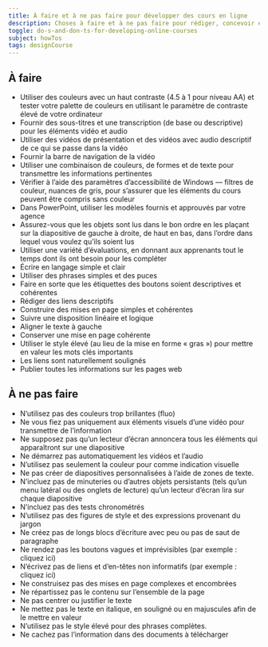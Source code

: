 ```yaml
---
title: À faire et à ne pas faire pour développer des cours en ligne
description: Choses à faire et à ne pas faire pour rédiger, concevoir et développer des cours en ligne
toggle: do-s-and-don-ts-for-developing-online-courses
subject: howTos
tags: designCourse
---
```


<div class="row">
<div class="col-md-6">

## <span class="fas fa-thumbs-up mrgn-rght-md" aria-hidden="true"></span> À faire

- Utiliser des couleurs avec un haut contraste (4.5 à 1 pour niveau AA) et tester votre palette de couleurs en utilisant le paramètre de contraste élevé de votre ordinateur
- Fournir des sous-titres et une transcription (de base ou descriptive) pour les éléments vidéo et audio
- Utiliser des vidéos de présentation et des vidéos avec audio descriptif de ce qui se passe dans la vidéo
- Fournir la barre de navigation de la vidéo
- Utiliser une combinaison de couleurs, de formes et de texte pour transmettre les informations pertinentes
- Vérifier à l’aide des paramètres d’accessibilité de Windows — filtres de couleur, nuances de gris, pour s’assurer que les éléments du cours peuvent être compris sans couleur
- Dans PowerPoint, utiliser les modèles fournis et approuvés par votre agence
- Assurez-vous que les objets sont lus dans le bon ordre en les plaçant sur la diapositive de gauche à droite, de haut en bas, dans l’ordre dans lequel vous voulez qu’ils soient lus
- Utiliser une variété d’évaluations, en donnant aux apprenants tout le temps dont ils ont besoin pour les compléter
- Écrire en langage simple et clair
- Utiliser des phrases simples et des puces
- Faire en sorte que les étiquettes des boutons soient descriptives et cohérentes
- Rédiger des liens descriptifs
- Construire des mises en page simples et cohérentes
- Suivre une disposition linéaire et logique
- Aligner le texte à gauche
- Conserver une mise en page cohérente
- Utiliser le style élevé (au lieu de la mise en forme « gras ») pour mettre en valeur les mots clés importants
- Les liens sont naturellement soulignés
- Publier toutes les informations sur les pages web

</div>
<div class="col-md-6">

## <span class="fas fa-thumbs-down mrgn-rght-md" aria-hidden="true"></span> À ne pas faire

- N’utilisez pas des couleurs trop brillantes (fluo)
- Ne vous fiez pas uniquement aux éléments visuels d’une vidéo pour transmettre de l’information
- Ne supposez pas qu’un lecteur d’écran annoncera tous les éléments qui apparaîtront sur une diapositive
- Ne démarrez pas automatiquement les vidéos et l’audio
- N’utilisez pas seulement la couleur pour comme indication visuelle
- Ne pas créer de diapositives personnalisées à l’aide de zones de texte.
- N’incluez pas de minuteries ou d’autres objets persistants (tels qu’un menu latéral ou des onglets de lecture) qu’un lecteur d’écran lira sur chaque diapositive
- N’incluez pas des tests chronométrés
- N’utilisez pas des figures de style et des expressions provenant du jargon
- Ne créez pas de longs blocs d’écriture avec peu ou pas de saut de paragraphe
- Ne rendez pas les boutons vagues et imprévisibles (par exemple : cliquez ici)
- N’écrivez pas de liens et d’en-têtes non informatifs (par exemple : cliquez ici)
- Ne construisez pas des mises en page complexes et encombrées
- Ne répartissez pas le contenu sur l’ensemble de la page
- Ne pas centrer ou justifier le texte
- Ne mettez pas le texte en italique, en souligné ou en majuscules afin de le mettre en valeur
- N’utilisez pas le style élevé pour des phrases complètes.
- Ne cachez pas l’information dans des documents à télécharger

</div>
</div>
